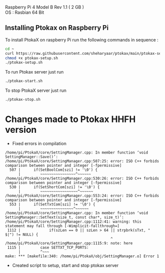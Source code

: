 Raspberry Pi 4 Model B Rev 1.1 ( 2 GB ) \
OS : Rasbian 64 Bit

## Installing Ptokax on Raspberry Pi

To install PtokaX on raspberry Pi run the following commands in sequence :
```bash
cd ~
curl https://raw.githubusercontent.com/sheharyaar/ptokax/main/ptokax-setup.sh -L -o ptokax-setup.sh
chmod +x ptokax-setup.sh
./ptokax-setup.sh
```

To run Ptokax server just run
```bash
./ptokax-start.sh
```

To stop PtokaX server just run
```bash
./ptokax-stop.sh
```

# Changes made to Ptokax HHFH version

- Fixed errors in compilation

```console
/home/pi/PtokaX/core/SettingManager.cpp: In member function ‘void SettingManager::Save()’:
/home/pi/PtokaX/core/SettingManager.cpp:507:25: error: ISO C++ forbids comparison between pointer and integer [-fpermissive]
  507 |      if(SetBoolCom[szi] != '\0') {
      |         ~~~~~~~~~~~~~~~~^~~~~~~
/home/pi/PtokaX/core/SettingManager.cpp:530:26: error: ISO C++ forbids comparison between pointer and integer [-fpermissive]
  530 |      if(SetShortCom[szi] != '\0') {
      |         ~~~~~~~~~~~~~~~~~^~~~~~~
/home/pi/PtokaX/core/SettingManager.cpp:553:24: error: ISO C++ forbids comparison between pointer and integer [-fpermissive]
  553 |      if(SetTxtCom[szi] != '\0') {
      |         ~~~~~~~~~~~~~~~^~~~~~~
/home/pi/PtokaX/core/SettingManager.cpp: In member function ‘void SettingManager::SetText(size_t, const char*, size_t)’:
/home/pi/PtokaX/core/SettingManager.cpp:1112:41: warning: this statement may fall through [-Wimplicit-fallthrough=]
 1112 |             if(szLen == 0 || szLen > 64 || strpbrk(sTxt, " $|") != NULL) {
      |                                         ^
/home/pi/PtokaX/core/SettingManager.cpp:1115:9: note: here
 1115 |         case SETTXT_TCP_PORTS:
      |         ^~~~
make: *** [makefile:340: /home/pi/PtokaX/obj/SettingManager.o] Error 1
```

- Created script to setup, start and stop ptokax server

